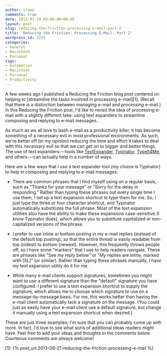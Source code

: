 ```yaml
---
author: slowe
comments: true
date: 2013-07-19 09:00:00+00:00
layout: post
slug: reducing-the-friction-processing-e-mail-part-2
title: 'Reducing the Friction: Processing E-Mail, Part 2'
wordpress_id: 3225
categories:
- General
- Macintosh
- Personal
tags:
- Automation
- Macintosh
- Personal
- Productivity
---
```


A few weeks ago I published a Reducing the Friction blog post centered on helping to [streamline the tasks involved in processing e-mail][1]. (Recall that there is a distinction between _managing_ e-mail and _processing_ e-mail.) In this Reducing the Friction post, I'd like to revisit the idea of processing e-mail with a slightly different take: using text expanders to streamline composing and replying to e-mail messages.

As much as we all love to bash e-mail as a productivity killer, it has become something of a necessary evil in most professional environments. As such, we're better off (in my opinion) reducing the time and effort it takes to deal with this necessary evil so that we can get on to bigger and better things. The use of text expanders---tools like [TextExpander](http://www.smilesoftware.com/TextExpander/), [Typinator](http://www.ergonis.com/products/typinator/), [TypeIt4Me](http://www.ettoresoftware.com/products/typeit4me/), and others---can actually help in a number of ways.

Here are a few ways that I use a text expander tool (my choice is Typinator) to help in composing and replying to e-mail messages:

* There are common phrases that I find myself using on a regular basis, such as "Thanks for your message" or "Sorry for the delay in responding." Rather than typing these phrases out every single time I use them, I set up a text expansion shortcut to type them for me. So, I just type the three or four character shortcut, and Typinator automatically substitutes the full phrase. Most of the text expansion utilities also have the ability to make these expansions case-sensitive (I know Typinator does), which allows you to substitute capitalized or non-capitalized versions of the phrase.

* I prefer to use inline or bottom posting in my e-mail replies (instead of the default top posting), so that the entire thread is easily readable from top (oldest) to bottom (newest). However, this frequently throws people off, so I have some "markers" that I use to help readers navigate. These are phrases like "See my reply below" or "My replies are inline, marked with [SL]" (or similar). Rather than typing these phrases manually, I have my text expansion utility do it for me.

* While many e-mail clients support signatures, sometimes you might want to use a different signature than the "default" signature you have configured. I prefer to use a text expansion shortcut to supply the signature, which allows me to choose which signature to use on a message-by-message basis. For me, this works better than having the e-mail client automatically tack a signature on the message. (You could just as easily have your e-mail client use a default signature, but change it manually using a text expansion shortcut when desired.)

These are just three examples; I'm sure that you can probably come up with more. In fact, I'd love to see what sorts of additional ideas readers might have. Feel free to add your ideas and thoughts in the comments below. Courteous comments are always welcome!

[1]: {% post_url 2013-06-21-reducing-the-friction-processing-e-mail %}
